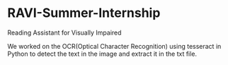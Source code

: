 # RAVI-Summer-Internship

Reading Assistant for Visually Impaired

We worked on the OCR(Optical Character Recognition) using tesseract in Python to detect the text in the image and extract it in the txt file. 

